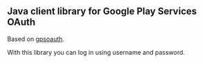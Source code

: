 Java client library for Google Play Services OAuth
--------------------------------------------------

Based on [gpsoauth](https://github.com/simon-weber/gpsoauth).

With this library you can log in using username and password.